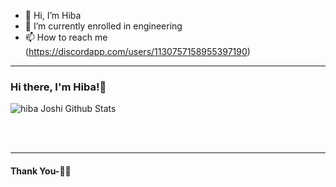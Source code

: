 - 👋 Hi, I’m Hiba
- 🌱 I’m currently enrolled in engineering
- 📫 How to reach me (https://discordapp.com/users/1130757158955397190)

*************

### Hi there, I'm Hiba!👋


![hiba Joshi Github Stats](https://github-readme-stats.vercel.app/api?username=Hiba550&show_icons=true&title_color=fff&icon_color=79ff97&text_color=9f9f9f&bg_color=151515)

<br />

<br />

***********************************

#### Thank You-🙏🏼


